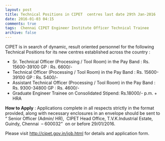 ```yaml
---
layout: post
title: Technical Positions in CIPET  centres last date 29th Jan-2016   
date: 2016-01-03 04:15
comments: true
tags:  Chennai CIPET Engineer Institute Officer Technical Trainee 
archive: false
---
```

CIPET is in search of dynamic, result oriented personnel for the following Technical Positions for its new centres established across the country : 

- Sr. Technical Officer (Processing / Tool Room) in the Pay Band : Rs. 15600-39100 GP : Rs. 6600/-
- Technical Officer (Processing / Tool Room) in the Pay Band : Rs. 15600-39100 GP : Rs. 5400/-
- Assistant Technical Officer (Processing / Tool Room) in the Pay Band : Rs. 9300-34800 GP : Rs. 4600/-
- Graduate Engineer Trainee on Consolidated Stipend: Rs.18000/- p.m. + HRA

**How to Apply** : Applications complete in all respects strictly in the format provided, along with necessary enclosures in an envelope should be sent to “ Senior Officer (Admin/ HR),  CIPET Head Office, T.V.K.Industrial Estate, Guindy, Chennai  – 600032”  on or before 29/01/2016. 

Please visit <http://cipet.gov.in/job.html> for details and application form.



